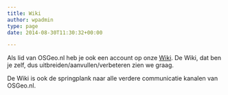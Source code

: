 ```yaml
---
title: Wiki
author: wpadmin
type: page
date: 2014-08-30T11:30:32+00:00

---
```

Als lid van OSGeo.nl heb je ook een account op onze [Wiki][1]. De Wiki, dat ben je zelf, dus uitbreiden/aanvullen/verbeteren zien we graag.

De Wiki is ook de springplank naar alle verdere communicatie kanalen van OSGeo.nl.

 [1]: http://wiki.osgeo.org/wiki/Nederlands